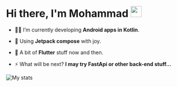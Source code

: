 <!--
**coding-mohammad/coding-mohammad** is a ✨ _special_ ✨ repository because its `README.md` (this file) appears on your GitHub profile.
-->

<h1 align="start">Hi there, I'm Mohammad <img src="https://cultofthepartyparrot.com/parrots/hd/laptop_parrot.gif" width="30" height="30"/> </h1> 

- 👨‍💻 I’m currently developing **Android apps in Kotlin**.

- 🤌 Using **Jetpack compose** with joy.

- 💙 A bit of **Flutter** stuff now and then.

- ⚡ What will be next? **I may try FastApi or other back-end stuff...**

<!-- Linkedin
- <a href="https://www.linkedin.com/in/user">
  <img align="left" alt="Nadia's LinkedIN" width="22px" src="https://raw.githubusercontent.com/peterthehan/peterthehan/master/assets/linkedin.svg" />
-->
<!-- Twitter
  <img align="left" alt="username | Twitter" width="22px" src="https://raw.githubusercontent.com/peterthehan/peterthehan/master/assets/twitter.svg" />
</a>
-->

<!-- Streak States
<p><img align="center" src="https://github-readme-streak-stats.herokuapp.com/?user=coding-mohammad&" alt="coding-mohammad" /></p>
-->
<!-- Page visitors count
![](https://visitor-badge.glitch.me/badge?page_id=mohammadnr2817.mohammadnr2817)
-->
  
![My stats](https://github-readme-stats.vercel.app/api?username=mohammadnr2817&show_icons=true&hide=prs,issues,contribs&count_private=true&theme=github_dark )
